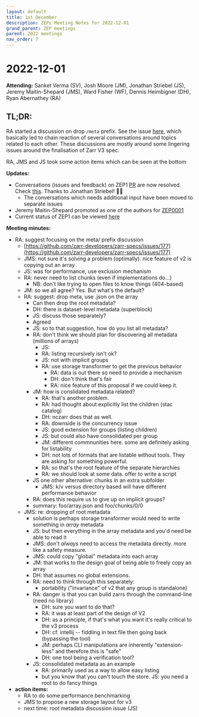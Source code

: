 ```yaml
---
layout: default
title: 1st December
description: ZEPs Meeting Notes for 2022-12-01
grand_parent: ZEP meetings
parent: 2022 meetings
nav_order: 7
---
```


# 2022-12-01

**Attending:** Sanket Verma (SV), Josh Moore (JM), Jonathan Striebel (JS), Jeremy Maitin-Shepard (JMS), Ward Fisher (WF), Dennis Heimbigner (DH), Ryan Abernathey (RA)

## TL;DR: 

RA started a discussion on drop `/meta` prefix. See the issue [here](https://github.com/zarr-developers/zarr-specs/issues/177), which basically led to chain reaction of several conversations around topics related to each other. These discussions are mostly around some lingering issues around the finalisation of Zarr V3 spec.

RA, JMS and JS took some action items which can be seen at the bottom

**Updates:**

- Conversations (issues and feedback) on ZEP1 [PR](https://github.com/zarr-developers/zarr-specs/pull/149) are now resolved. Check [this](https://github.com/zarr-developers/zarr-specs/pull/149#issuecomment-1327605570). Thanks to Jonathan Striebel! 🙌🏻
    - The conversations which needs additional input have been moved to separate issues
- Jeremy Maitin-Shepard promoted as one of the authors for [ZEP0001](https://zarr.dev/zeps/draft/ZEP0001.html)
- Current status of ZEP1 can be viewed [here](https://github.com/orgs/zarr-developers/projects/2)

**Meeting minutes:**

- RA: suggest focusing on the meta/ prefix discussion
  - [https://github.com/zarr-developers/zarr-specs/issues/177](https://github.com/zarr-developers/zarr-specs/issues/177)
  - JMS: not sure it's solving a problem (optimally). nice feature of v2 is copying out an array
  - JS: was for performance, use exclusion mechanism
  - RA: never need to list chunks (even if implementations do...)
    - NB: don't like trying to open files to know things (404-based)
  - JM: so we all agree? Yes. But what's the default?
  - RA: suggest: drop meta, use .json on the array
    - Can then drop the root metadata?
    - DH: there is dataset-level metadata (superblock)
    - JS: discuss those separately?
    - Agreed
    - JS: so to that suggestion, how do you list all metadata?
    - RA: don't think we should plan for discovering all metadata (millions of arrays)
      - JS:
      - RA: listing recursively isn't ok?
      - JS: not with implicit groups
      - RA: use storage transformer to get the previous behavior
        - RA: data is out there so need to provide a mechanism
        - DH: don't think that's fair
        - RA: nice feature of this proposal if we could keep it.
    - JM: how is conslidated metadata related?
      - RA: that's another problem.
      - RA: had thought about explicitly list the children (stac catalog)
      - DH: nczarr does that as well.
      - RA: downside is the concurrency issue
      - JS: good extension for groups (listing children)
      - JS: but could also have consolidated per group
      - JM: different commnunities here. some are definitely asking for listability
      - DH: not lots of formats that are listable without tools. They are asking for something powerful.
      - RA: so that's the root feature of the separate hierarchies
      - RA: we should look at some data. offer to write a script
    - JS one other alternative: chunks in an extra subfolder
      - JMS: k/v versus directory based will have different performance behavior
    - RA: does this require us to give up on implicit groups?
    - summary: foo/array.json and foo/chunks/0/0
  - JMS: re: dropping of root metadata
    - solution is perhaps storage transformer would need to write something in _array_ metadata
    - JS: but then everything in the array metadata and you'd need be able to read it
    - JMS: don't _always_ need to access the metadata directly. more like a safety measure.
    - JMS: could copy "global" metadata into each array
    - JM: that works to the design goal of being able to freely copy an array
    - DH: that assumes no global extensions.
    - RA: need to think through this separately:
      - portability ("invariance" of v2 that any group is standalone)
    - RA: danger is that you can build zarrs through the command-line (need no library)
      - DH: sure you want to do that?
      - RA: it was at least part of the design of V2
      - DH: as a principle, if that's what you want it's really critical to the v3 process
      - DH: cf. intellij -- fiddling in text file then going back (bypassing the tool)
      - JM: perhaps CLI manipulations are inherently "extension-less" and therefore this is "safe"
      - DH: one tool being a verification tool?
    - JS: consolidated metadata as an example
      - RA: primarily used as a way to allow easy listing
      - but you know that you can't touch the store.
    JS: you need a root to do fancy things
- **action items:**
  - RA to do some performance benchmarking
  - JMS to propose a new storage layout for v3
  - next time: root metadata discussion issue (JS)

